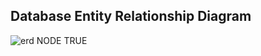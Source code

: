 ## Database Entity Relationship Diagram
![erd NODE TRUE](https://github.com/user-attachments/assets/c7b15566-76f0-46e8-b47c-a9ec96d4c4cc)
